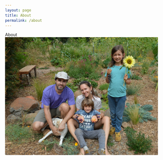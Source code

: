 ```yaml
---
layout: page
title: About
permalink: /about
---
```


About
![Family photo in the garden](/assets/img/family.jpg "Family photo")

<!--- ![Family photo in the garden](<https://lh3.googleusercontent.com/gr9fjBoxwQe5p-20N8AS1Ryu2EXXT9Z62x6O4T3FGemajexs86TD8sX23JQFC3t0p_-3w6JsuQghJbfrKQr7jILMmQOUvRPC7OWXJ3vDIU76ZhIWnog1y9OuMIB9dSHSPa9t-Hg8O18=w2400> "Family photo") -->
